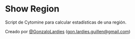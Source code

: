 # Show Region 

Script de Cytomine para calcular estadísticas de una región. 


Creado por <a href="https://github.com/GonzaloLardies">@GonzaloLardies</a> (gon.lardies.guillen@gmail.com)

